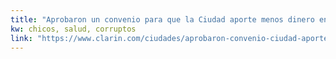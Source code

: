 ```yaml
---
title: "Aprobaron un convenio para que la Ciudad aporte menos dinero en el hospital Garrahan - 20/04/2017 - Clarín.com"
kw: chicos, salud, corruptos
link: "https://www.clarin.com/ciudades/aprobaron-convenio-ciudad-aporte-dinero-hospital-garrahan_0_B1dfGKICx.html"
---
```


